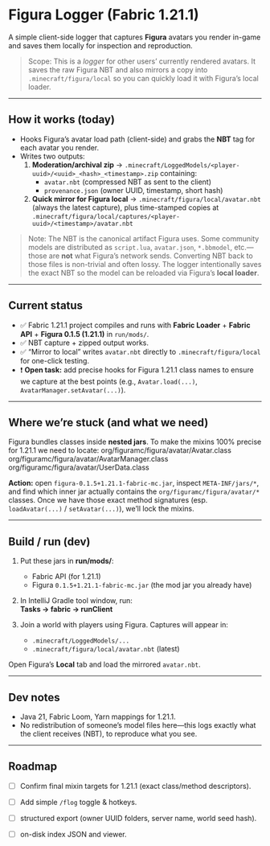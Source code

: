# Figura Logger (Fabric 1.21.1)

A simple client-side logger that captures **Figura** avatars you render in-game and saves them locally for inspection and reproduction.

> Scope: This is a *logger* for other users’ currently rendered avatars. It saves the raw Figura NBT and also mirrors a copy into `.minecraft/figura/local` so you can quickly load it with Figura’s local loader.

---

## How it works (today)

- Hooks Figura’s avatar load path (client-side) and grabs the **NBT** tag for each avatar you render.
- Writes two outputs:
  1. **Moderation/archival zip** → `.minecraft/LoggedModels/<player-uuid>/<uuid>_<hash>_<timestamp>.zip` containing:
     - `avatar.nbt` (compressed NBT as sent to the client)
     - `provenance.json` (owner UUID, timestamp, short hash)
  2. **Quick mirror for Figura local** → `.minecraft/figura/local/avatar.nbt` (always the latest capture), plus time-stamped copies at  
     `.minecraft/figura/local/captures/<player-uuid>/<timestamp>/avatar.nbt`

> Note: The NBT is the canonical artifact Figura uses. Some community models are distributed as `script.lua`, `avatar.json`, `*.bbmodel`, etc.—those are **not** what Figura’s network sends. Converting NBT back to those files is non-trivial and often lossy. The logger intentionally saves the exact NBT so the model can be reloaded via Figura’s **local loader**.

---

## Current status

- ✅ Fabric 1.21.1 project compiles and runs with **Fabric Loader** + **Fabric API** + **Figura 0.1.5 (1.21.1)** in `run/mods/`.
- ✅ NBT capture + zipped output works.
- ✅ “Mirror to local” writes `avatar.nbt` directly to `.minecraft/figura/local` for one-click testing.
- ❗ **Open task:** add precise hooks for Figura 1.21.1 class names to ensure we capture at the best points (e.g., `Avatar.load(...)`, `AvatarManager.setAvatar(...)`).

---

## Where we’re stuck (and what we need)

Figura bundles classes inside **nested jars**. To make the mixins 100% precise for 1.21.1 we need to locate:
org/figuramc/figura/avatar/Avatar.class
org/figuramc/figura/avatar/AvatarManager.class
org/figuramc/figura/avatar/UserData.class

**Action:** open `figura-0.1.5+1.21.1-fabric-mc.jar`, inspect `META-INF/jars/*`, and find which inner jar actually contains the `org/figuramc/figura/avatar/*` classes. Once we have those exact method signatures (esp. `loadAvatar(...)` / `setAvatar(...)`), we’ll lock the mixins.

---

## Build / run (dev)

1. Put these jars in **run/mods/**:
   - Fabric API (for 1.21.1)
   - Figura `0.1.5+1.21.1-fabric-mc.jar` (the mod jar you already have)

2. In IntelliJ Gradle tool window, run:  
   **Tasks → fabric → runClient**

3. Join a world with players using Figura. Captures will appear in:
   - `.minecraft/LoggedModels/...`
   - `.minecraft/figura/local/avatar.nbt` (latest)

Open Figura’s **Local** tab and load the mirrored `avatar.nbt`.

---

## Dev notes

- Java 21, Fabric Loom, Yarn mappings for 1.21.1.
- No redistribution of someone’s model files here—this logs exactly what the client receives (NBT), to reproduce what you see.

---

## Roadmap

- [ ] Confirm final mixin targets for 1.21.1 (exact class/method descriptors).
- [ ] Add simple `/flog` toggle & hotkeys.
- [ ] structured export (owner UUID folders, server name, world seed hash).
- [ ] on-disk index JSON and viewer.


